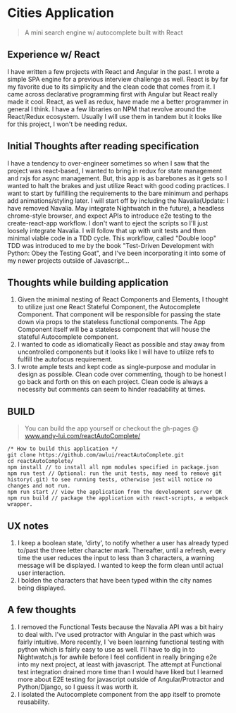 # Cities Application
>A mini search engine w/ autocomplete built with React

## Experience w/ React
I have written a few projects with React and Angular in the past. I wrote a simple SPA engine for a previous interview challenge as well. React is by far my favorite due to its simplicity and the clean code that comes from it. I came across declarative programming first with Angular but React really made it cool. React, as well as redux, have made me a better programmer in general I think. I have a few libraries on NPM that revolve around the React/Redux ecosystem. Usually I will use them in tandem but it looks like for this project, I won't be needing redux.

## Initial Thoughts after reading specification
I have a tendency to over-engineer sometimes so when I saw that the project was react-based, I wanted to bring in redux for state management and rxjs for async management. But, this app is as barebones as it gets so I wanted to halt the brakes and just utilize React with good coding practices. I want to start by fulfilling the requirements to the bare minimum and perhaps add animations/styling later. I will start off by including the Navalia(Update: I have removed Navalia. May integrate Nightwatch in the future), a headless chrome-style browser, and expect APIs to introduce e2e testing to the create-react-app workflow. I don't want to eject the scripts so I'll just loosely integrate Navalia. I will follow that up with unit tests and then minimal viable code in a TDD cycle. This workflow, called "Double loop" TDD was introduced to me by the book "Test-Driven Development with Python: Obey the Testing Goat", and I've been incorporating it into some of my newer projects outside of Javascript...

## Thoughts while building application
1. Given the minimal nesting of React Components and Elements, I thought to utilize just one React Stateful Component, the Autocomplete Component. That component will be responsible for passing the state down via props to the stateless functional components. The App Component itself will be a stateless component that will house the stateful Autocomplete component.
2. I wanted to code as idiomatically React as possible and stay away from uncontrolled components but it looks like I will have to utilize refs to fulfill the autofocus requirement.
3. I wrote ample tests and kept code as single-purpose and modular in design as possible. Clean code over commenting, though to be honest I go back and forth on this on each project. Clean code is always a necessity but comments can seem to hinder readability at times.

## BUILD
> You can build the app yourself or checkout the gh-pages @ www.andy-lui.com/reactAutoComplete/
```
/* How to build this application */
git clone https://github.com/awlui/reactAutoComplete.git
cd reactAutoComplete/
npm install // to install all npm modules specified in package.json
npm run test // Optional: run the unit tests, may need to remove git history(.git) to see running tests, otherwise jest will notice no changes and not run.
npm run start // view the application from the development server OR
npm run build // package the application with react-scripts, a webpack wrapper.

```

## UX notes
1. I keep a boolean state, 'dirty', to notify whether a user has already typed to/past the three letter character mark. Thereafter, until a refresh, every time the user reduces the input to less than 3 characters, a warning message will be displayed. I wanted to keep the form clean until actual user interaction.
2. I bolden the characters that have been typed within the city names being displayed.


## A few thoughts
1. I removed the Functional Tests because the Navalia API was a bit hairy to deal with. I've used protractor with Angular in the past which was fairly intuitive. More recently, I 've been learning functional testing
with python which is fairly easy to use as well. I'll have to dig in to Nightwatch.js for awhile before I feel confident in really bringing e2e into my next project, at least with javascript. The attempt at Functional test integration drained more time than I would have liked but I learned more about E2E testing for javascript outside of Angular/Protractor and Python/Django, so I guess it was worth it.
2. I isolated the Autocomplete component from the app itself to promote reusability.